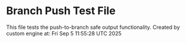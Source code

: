 # Branch Push Test File
This file tests the push-to-branch safe output functionality.
Created by custom engine at: Fri Sep  5 11:55:28 UTC 2025
